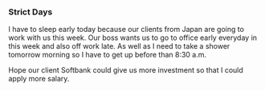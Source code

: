 ### Strict Days
I have to sleep early today because our clients from Japan are going to work with us this week. Our boss wants us to go to office early everyday in this week and also off work late. As well as I need to take a shower tomorrow morning so I have to get up before than 8:30 a.m.

Hope our client Softbank could give us more investment so that I could apply more salary.
